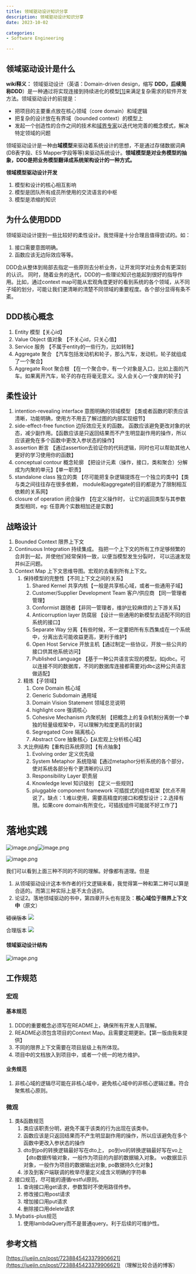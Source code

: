```yaml
---
title: 领域驱动设计知识分享
description: 领域驱动设计知识分享
date: 2023-10-02

categories:
- Software Engineering

---
```

<meta name="referrer" content="no-referrer" />
<!-- more -->

## 领域驱动设计是什么
**wiki释义：**
领域驱动设计（英语：Domain-driven design，缩写 **DDD，后续简称DDD**）是一种通过将实现连接到持续进化的模型[[1]](https://link.zhihu.com/?target=https%3A//zh.wikipedia.org/wiki/%25E5%259F%259F%25E9%25A9%25B1%25E5%258A%25A8%25E5%25BC%2580%25E5%258F%2591%23cite_note-definition-1)来满足复杂需求的软件开发方法。领域驱动设计的前提是：

- 把项目的主要重点放在核心领域（core domain）和域逻辑
- 把复杂的设计放在有界域（bounded context）的模型上
- 发起一个创造性的合作之间的技术和[域界专家](https://link.zhihu.com/?target=https%3A//zh.wikipedia.org/w/index.php%3Ftitle%3D%25E5%259F%259F%25E7%2595%258C%25E4%25B8%2593%25E5%25AE%25B6%26action%3Dedit%26redlink%3D1)以迭代地完善的概念模式，解决特定领域的问题

领域驱动设计是一种由**域模型**来驱动着系统设计的思想，不是通过存储数据词典(DB表字段、ES Mapper字段等等)来驱动系统设计。**领域模型是对业务模型的抽象，DDD是把业务模型翻译成系统架构设计的一种方式。**

**领域模型驱动设计开发**

1. 模型和设计的核心相互影响
2. 模型是团队所有成员所使用的交流语言的中枢
3. 模型是浓缩的知识
## 为什么使用DDD
领域驱动设计提到一些比较好的柔性设计。我觉得是十分合理且值得尝试的。如：

1. 接口需要意图明确。
2. 函数应该无边际效应等等。

DDD会从整体到局部去指定一些原则去分析业务，让开发同学对业务会有更深刻的认识。
同时，随着业务的迭代，DDD的一些理论知识也能起到很好的指导作用。比如，通过context map可能从宏观角度更好的看到系统的各个领域，从不同子域的划分，可能让我们更清晰的清楚不同领域的重要程度。各个部分显得有条不紊。
## DDD核心概念

1. Entity 模型【关心id】
2. Value Object 值对象 【不关心id，只关心值】
3. Service 服务 【不属于entity的一些行为，比如转账】
4. Aggregate 聚合 【汽车包括发动机和轮子，那么汽车，发动机，轮子就组成了一个聚合】
5. Aggregate Root 聚合根 【在一个聚合中，有一个对象是入口，比如上面的汽车。如果离开汽车，轮子的存在将毫无意义。没人会关心一个废弃的轮子】

## 柔性设计

1. intention-revealing interface 意图明确的领域模型 【类或者函数的职责应该清晰，功能明确，使用方不用去了解过图的内部实现细节】
2. side-effect-free function 边际效应无关的函数。 函数应该避免更改对象的状态，减少副作用。【函数应该是只返回结果而不产生明显副作用的操作，所以应该避免在多个函数中更改入参状态的操作】
3. assertion 断言 【通过assertion去验证你的代码逻辑，同时也可以帮助其他人更好的学习使用你的函数】
4. conceptual contour 概念轮廓 【把设计元素（操作，接口，类和聚合）分解成为内聚的单元】【单一职责】
5. standalone class 独立的类 【尽可能把复杂逻辑提炼在一个独立的类中】【类与类之间往往存在很多依赖， module和aggregate的目的都是为了限制相互依赖的关系网】
6. closure of operation 闭合操作 【在定义操作时， 让它的返回类型与其参数类型相同，eg: 任意两个实数相加还是实数】

## 战略设计

1. Bounded Context 限界上下文
2. Continuous Integration 持续集成。 指把一个上下文的所有工作足够频繁的合并到一起，并使他们经常保持一致，以便当模型发生分裂时， 可以迅速发现并纠正问题。
3. Context Map 上下文思维导图。宏观的去看到所有上下文。
   1. 保持模型的完整性【不同上下文之间的关系】
      1. Shared Kernel 共享内核【一般是共享核心域，或者一些通用子域】
      2. Customer/Supplier Development Team 客户/供应商 【同一管理者管理】
      3. Conformist 跟随者【非同一管理者，维护比较麻烦的上下游关系】
      4. Anticorruption layer 防腐层 【设计一些通用的新模型去适配不同的旧系统的接口】
      5. Separate Way 分离【有些时候，不一定要把所有东西集成在一个系统中，分离出去可能收益更高，更利于维护】
      6. Open Host Service 开放主机【通过制定一些协议，开放一些公共的接口供其他系统访问】
      7. Published Language 【基于一种公共语言实现的模型。如jdbc。可以连接不同的数据库，不同的数据库连接都需要对jdbc这种公共语言做适配】
   2. 精炼【子领域】
      1. Core Domain 核心域
      2. Generic Subdomain 通用域
      3. Domain Vision Statement  领域总览说明
      4. highlight core 强调核心
      5. Cohesive Mechanism 内聚机制 【把概念上的复杂机制分离倒一个单独的轻量级框架中，可以理解为粒度更高的封装】
      6. Segregated Core 隔离核心
      7. Abstract Core 抽象核心【从宏观上分析核心域】
   3. 大比例结构【重构旧系统原则】【有点抽象】
      1. Evolving order 定义优先级
      2. System Metaphor 系统隐喻【通过metaphor分析系统的各个部分，使对系统各部分有个更清晰的认识】
      3. Responsibility Layer 职责层
      4.  Knowledge level 知识级别 【定义一些规则】
      5. pluggable component framework 可插拔式的组件框架【优点不用说了。缺点：1.难以使用，需要高精度的接口和模型设计；2.选择有限。如果core domain有所变化，可插拔组件可能就不好工作了】
# 落地实践
![image.png](https://cdn.nlark.com/yuque/0/2023/png/21760570/1687788664643-fa77c622-22fb-4ded-9a78-a4a8da6c8727.png#averageHue=%23f7f7f4&clientId=udf565518-bca9-4&from=paste&height=257&id=ofsxR&originHeight=513&originWidth=731&originalType=binary&ratio=2&rotation=0&showTitle=false&size=197865&status=done&style=none&taskId=u480c39ed-8b53-4c3a-8c61-89adc9094af&title=&width=365.5)![image.png](https://cdn.nlark.com/yuque/0/2023/png/21760570/1688461318303-8d653395-6791-4e68-8569-17b8c4c11f48.png#averageHue=%23f0ece3&clientId=ud5af5bf1-70bd-4&from=paste&height=536&id=u4f93aacc&originHeight=536&originWidth=811&originalType=binary&ratio=1&rotation=0&showTitle=false&size=223307&status=done&style=none&taskId=uff020e8d-8c66-472c-abf0-654fd7bb91e&title=&width=811)

![image.png](https://cdn.nlark.com/yuque/0/2023/png/21760570/1688461341784-2063bef2-88d6-49b2-9190-7182e732169a.png#averageHue=%23fcfcfb&clientId=ud5af5bf1-70bd-4&from=paste&height=531&id=u14662248&originHeight=531&originWidth=658&originalType=binary&ratio=1&rotation=0&showTitle=false&size=96829&status=done&style=none&taskId=u38a5ba29-98fe-4877-b0f9-73e32c21653&title=&width=658)

我们可以看到上面三种不同的不同的理解。好像都有道理。但是

1. 从领域驱动设计这本书作者的行文逻辑来看，我觉得第一种和第二种可以算是合适的。而第三种实际上是不太合适的。
2. 论证2。落地领域驱动的书中，第四章开头也有提及：**核心域位于限界上下文中**（原文）

~~错误版本~~
![](https://cdn.nlark.com/yuque/0/2023/jpeg/21760570/1688461395526-64e4f659-7bd7-4cab-805f-ba800916d807.jpeg)

合理版本
![](https://cdn.nlark.com/yuque/0/2023/jpeg/21760570/1687788582550-4ade774b-c31f-4fb9-9526-88db1215765a.jpeg)

#### 领域驱动设计结构
![image.png](https://cdn.nlark.com/yuque/0/2023/png/21760570/1688459593229-70201127-1c9d-4d87-82a8-89f8dfe00157.png#averageHue=%232f383f&clientId=ud5af5bf1-70bd-4&from=paste&height=684&id=ua089f4f2&originHeight=684&originWidth=752&originalType=binary&ratio=1&rotation=0&showTitle=false&size=186398&status=done&style=none&taskId=u4a5b5d6c-e521-4e13-8185-0b4c0fb91b4&title=&width=752)

## 工作规范
### 宏观
#### 基本规范

1. DDD的重要概念必须写在README上，确保所有开发人员理解。
2. README必须包含项目的Context Map。且需要定期更新。【第一版由我来提供】
3. 不同的限界上下文需要在项目层级上有所体现。
4. 项目中的文档放入到项目中，或者一个统一的地方维护。
#### 业务规范

   1. 非核心域的逻辑尽可能在非核心域中，避免核心域中的非核心逻辑过重。符合聚焦核心原则。
### 微观

1. 类&函数规范
   1. 类应该职责分明，避免不属于该类的行为出现在该类中。
   2. 函数应该是只返回结果而不产生明显副作用的操作，所以应该避免在多个函数中更改入参状态的操作
   3. dto到po的转换逻辑最好写在dto上， po到vo的转换逻辑最好写在vo上【dto数据传输对象，一般作为项目的内部的数据输入对象。 vo数据显示对象，一般作为项目的数据输出对象, po数据持久化对象】
   4. 涉及到客户端联调的枚举尽量定义成含义明确的字符串
2. 接口规范，尽可能的遵循restful原则。
   1. 查询接口用get请求，参数暂时不使用路径传参。
   2. 修改接口用post请求
   3. 增加接口用put请求
   4. 删除接口用delete请求
3. Mybatis-plus规范
   1. 使用lambdaQuery而不是普通query。利于后续的可维护性。

## 参考文档
[https://juejin.cn/post/7238845423379906621](https://juejin.cn/post/7238845423379906621) （理解比较合适的博客）